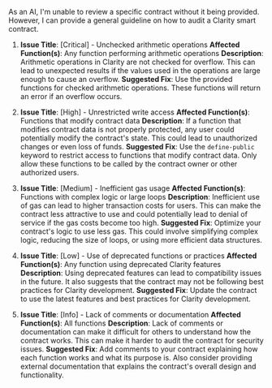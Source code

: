 As an AI, I'm unable to review a specific contract without it being provided. However, I can provide a general guideline on how to audit a Clarity smart contract.

1. **Issue Title**: [Critical] - Unchecked arithmetic operations
   **Affected Function(s)**: Any function performing arithmetic operations
   **Description**: Arithmetic operations in Clarity are not checked for overflow. This can lead to unexpected results if the values used in the operations are large enough to cause an overflow.
   **Suggested Fix**: Use the provided functions for checked arithmetic operations. These functions will return an error if an overflow occurs.

2. **Issue Title**: [High] - Unrestricted write access
   **Affected Function(s)**: Functions that modify contract data
   **Description**: If a function that modifies contract data is not properly protected, any user could potentially modify the contract's state. This could lead to unauthorized changes or even loss of funds.
   **Suggested Fix**: Use the `define-public` keyword to restrict access to functions that modify contract data. Only allow these functions to be called by the contract owner or other authorized users.

3. **Issue Title**: [Medium] - Inefficient gas usage
   **Affected Function(s)**: Functions with complex logic or large loops
   **Description**: Inefficient use of gas can lead to higher transaction costs for users. This can make the contract less attractive to use and could potentially lead to denial of service if the gas costs become too high.
   **Suggested Fix**: Optimize your contract's logic to use less gas. This could involve simplifying complex logic, reducing the size of loops, or using more efficient data structures.

4. **Issue Title**: [Low] - Use of deprecated functions or practices
   **Affected Function(s)**: Any function using deprecated Clarity features
   **Description**: Using deprecated features can lead to compatibility issues in the future. It also suggests that the contract may not be following best practices for Clarity development.
   **Suggested Fix**: Update the contract to use the latest features and best practices for Clarity development.

5. **Issue Title**: [Info] - Lack of comments or documentation
   **Affected Function(s)**: All functions
   **Description**: Lack of comments or documentation can make it difficult for others to understand how the contract works. This can make it harder to audit the contract for security issues.
   **Suggested Fix**: Add comments to your contract explaining how each function works and what its purpose is. Also consider providing external documentation that explains the contract's overall design and functionality.